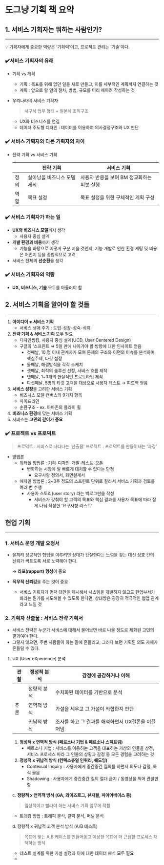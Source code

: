 # 도그냥 기획 책 요약

## 1. 서비스 기획자는 뭐하는 사람인가?

---

<aside>
💡 기획자에게 중요한 역량은 ‘기획력’이고, 프로젝트 관리는 ‘기술’이다.

</aside>

### ✔️서비스 기획자의 유래

- 기획 vs 계획
    - 기획 : 목표를 위해 없던 일을 새로 만들고, 이를 세부적인 계획까지 연결하는 것
    - 계획 : 앞으로 할 일의 절차, 방법, 규모를 미리 헤아려 작성하는 것
    
- 우리나라의 서비스 기획자
    
    > 서구식 업무 형태 + 일본식 조직구조
    > 
    - UX와 비즈니스를 연결
    - 데이터 주도형 디자인 : 데이터를 이용하여 의사결정구조와 UX 판단
    

### ✔️ 서비스 기획자와 다른 기획자의 차이

- 전략 기획 vs 서비스 기획
    
    
    |  | 전략 기획 | 서비스 기획 |
    | --- | --- | --- |
    | 정의 | 살아남을 비즈니스 모델 제작 | 사용자 반응을 보며 BM 정교화하는 피봇 실행 |
    | 역할 | 목표 설정 | 목표 설정을 위한 구체적인 계획 구성 |

### ✔️ 서비스 기획자가 하는 일

- **UX와 비즈니스 모델**까지 생각
    - 사용자 중심 설계
- **개발 환경과 비용**까지 생각
    - 기능을 바탕으로 어떻게 구분 지을 것인지, 기능 개발로 인한 환경 세팅 및 비용은 어떤지 등을 종합적으로 고려
- 서비스 전체의 **선순환**을 생각

### ✔️ 서비스 기획자의 역량

- **UX, 비즈니스, 기술** 모두를 아울러야 함

## 2. 서비스 기획을 알아야 할 것들

---

1. **아이디어 ≠ 서비스 기획**
    - 서비스 생애 주기 : 도입-성장-성숙-쇠퇴
2. **전략 기획 & 서비스 기획** 모두 필요
    - 디자인씽킹, 사용자 중심 설계(UCD, User Centered Design)
    - 구글의 ‘스프린트 ⇒ 5일 만에 나아가야 할 방향에 대한 인사이트 얻음
        - 첫째날, 10 명 이내 관계자가 모여 문제의 구조와 이면의 이슈를 분석하여 핵심주제, 타깃 설정
        - 둘째날, 해결방식을 각각 스케치
        - 셋째날, 최적의 솔루션 선정, 서비스 흐름 제작
        - 넷째날, 1~3개의 현실적인 프로토타입 제작
        - 다섯째날, 5명의 타깃 고객을 대상으로 사용자 테스트 → 피드백 얻음
3. **서비스 성장**을 고려한 서비스 기획
    - 비즈니스 모델 캔버스의 9가지 항목
    - 파이프라인
    - 순환구조 - ex. 아마존의 플라이 휠
4. **비즈니스 환경**에 맞는 서비스 기획
5. 서비스는 **고민의 깊이가 중요**

### ✔️ 프로젝트 vs 프로덕트

> 프로덕트 : 서비스로 나타나는 ‘산출물’
프로젝트 : 프로덕트를 만들어내는 ‘과정’
> 
- 방법론
    - 워터폴 방법론 : 기획-디자인-개발-테스트-오픈
        - 변화하는 시장에 발 빠르게 대처할 수 없다는 단점
            - 요구사항 정의서, 화면설계서
    - 애자일 방법론 : 2~3주 정도의 스프린트 단위로 잘라서 서비스 기획과 검토를 여러 번 수행
        - 사용자 스토리(user story) 라는 백로그만을 작성
            - 서비스가 갖춰야 할 고객의 목표와 핵심 결과를 사용자 목표에 따라 잘게 나눠 작성한 ‘요구사항 리스트’
            

## 현업 기획

---

### 1. 서비스 운영 개발 요청서

- 을끼리 성공적인 협업을 이루려면 상대가 갑질한다는 느낌을 갖는 대신 상호 간의 신뢰가 싹트도록 서로 노력해야 한다.
    
    → **라포(rapport) 형성**이 중요
    
- **직무적 신뢰감**을 주는 것이 중요
    - 서비스 기획자가 먼저 대안을 제시해서 시스템을 개발하지 않고도 현업부서가 바라는 뭔가를 시도해볼 수 있도록 한다면, 상대방은 굉장히 적극적인 협업 관계라고 느낄 것

### 2. 기획자 산출물 :  서비스 전략 기획서

- 서비스 전략은 누군가 서비스에 대해서 물어보면 바로 나올 정도로 체화된 고민의 결과여야 한다.
- 그렇지 않으면, 주변 사람들이 하는 말에 흔들리고, 그러다 보면 기획된 의도 자체가 흔들릴 수 있다.

1. UX (User eXperience) 분석
    
    
    | 관찰 | 정성적 분석 | 감정에 공감하거나 이해 |
    | --- | --- | --- |
    |  | 정량적 분석 | 수치화된 데이터를 기반으로 분석 |
    | 추론 | 연역적 방식 | 가설을 세우고 그 가설이 적합한지 판단 |
    |  | 귀납적 방식 | 조사를 하고 그 결과를 해석하면서 UX결론을 이끌어냄 |
    1. **정성적 x 연역적 방식 (페르소나 기법 & 페르소나 스펙트럼)**
        - 페르소나 기법 : 서비스를 이용하는 고객을 대표하는 가상의 인물을 상정, 서비스 프로세스 따라 그 인물의 상황과 감정 등 모든 경험을 고려하는 것
    2. **정성적 x 귀납적 방식 (컨텍스츄얼 인쿼리, 쉐도잉)**
        - Contexual Inquiry : 사용자에게 중간중간 질의를 하면서 의도나 감정, 목적 물음
        - Shadowing : 사용자에게 중간중간 질의 절대 금지 / 동영상을 찍어 관찰만 함
    
    c. **정량적 x 연역적 방식 (GA, 와이즈로그, 뷰저블, 파이어베이스 등)**
    
    > 일상적이고 빨라야 하는 서비스 기획 업무에 적합
    > 
    - 트래킹 방법 : 트래픽 분석, 클릭 분석, 퍼널 분석
    
    d. 정량적 x 귀납적 고객 분석 방식 (A/B 테스트)
    
    > 목표에 맞는 A,B 케이스를 만들어놓고 예상한 목표에 더 근접한 프로세스 채택하는 방식
    > 
    - 테스트 설계를 위한 가설 설정과 이에 대한 데이터 해석 모두 필요
    -